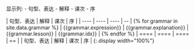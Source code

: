 <div>
显示列:
- <a class="toggle-vis" data-column="0">句型、表达</a>
- <a class="toggle-vis" data-column="1">解释</a>
- <a class="toggle-vis" data-column="2">课次</a>
- <a class="toggle-vis" data-column="3">序</a>
</div>

| 句型、表达             | 解释                    | 课次               | 序              |
| ----                   | ----                    | ----               | --              | {% for grammar in site.data.grammar %}
| {{grammar.expression}} | {{grammar.explanation}} | {{grammar.lesson}} | {{grammar.idx}} | {% endfor %}
| ====                   | ====                    | ====               | ==              |
| 句型、表达             | 解释                    | 课次               | 序              |
{:.display width="100%"}

<script>
$(document).ready(function() {
  $('a.toggle-vis').on('click', function(e) {
    e.preventDefault();
    var column = table.column( $(this).attr('data-column') );
    column.visible(!column.visible());
  });
  function inittable() {
    table.column(3).visible(false);
    table
      .order( [3, 'asc'] )
      .draw();

    initFilters();
  }
  setTimeout(inittable, 300);
  $('table tbody tr td:nth-child(1)')
  .each(function() {
    $(this).addClass('japan');
  });
  $('table tbody tr td:nth-child(2)')
  .each(function() {
    $(this).html($(this).html().replace(/\\n/g, "<br />"));
  });
});
</script>
